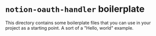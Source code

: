 # `notion-oauth-handler` boilerplate

This directory contains some boilerplate files that you can use in your project
as a starting point. A sort of a "Hello, world" example.
